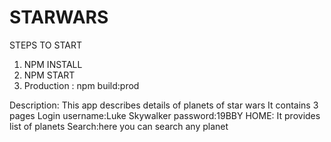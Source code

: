 # STARWARS

STEPS  TO START

1) NPM INSTALL
2) NPM START
3) Production : npm build:prod

Description:
This app describes details of planets of star wars
It contains 3 pages 
Login
username:Luke Skywalker
password:19BBY
HOME: It provides list of planets
Search:here you can search any planet

